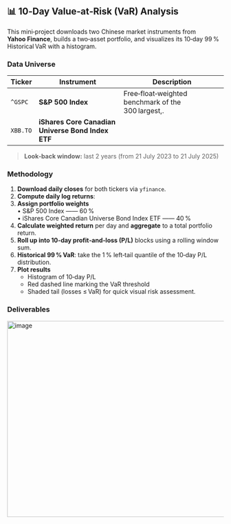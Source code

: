 ## 📊 10‑Day Value‑at‑Risk (VaR) Analysis

This mini‑project downloads two Chinese market instruments from **Yahoo Finance**, builds a two‑asset portfolio, and visualizes its 10‑day 99 % Historical VaR with a histogram.

### Data Universe

| Ticker | Instrument | Description |
|--------|-----------|-------------|
| `^GSPC` | **S&P 500 Index** | Free‑float‑weighted benchmark of the 300 largest,. |
| `XBB.TO` | **iShares Core Canadian Universe Bond Index ETF** | |

> **Look‑back window:** last 2 years (from 21 July 2023 to 21 July 2025)

### Methodology

1. **Download daily closes** for both tickers via `yfinance`.
2. **Compute daily log returns**:  
3. **Assign portfolio weights**  
   • S&P 500 Index —— 60 %  
   • iShares Core Canadian Universe Bond Index ETF —— 40 %
4. **Calculate weighted return** per day and **aggregate** to a total portfolio return.  
5. **Roll up into 10‑day profit‑and‑loss (P/L)** blocks using a rolling window sum.  
6. **Historical 99 % VaR**: take the 1 % left‑tail quantile of the 10‑day P/L distribution.  
7. **Plot results**  
   * Histogram of 10‑day P/L  
   * Red dashed line marking the VaR threshold  
   * Shaded tail (losses ≤ VaR) for quick visual risk assessment.

### Deliverables


<img width="562" height="455" alt="image" src="https://github.com/user-attachments/assets/56ea8cc0-12da-4d26-8020-f6975c441029" />


